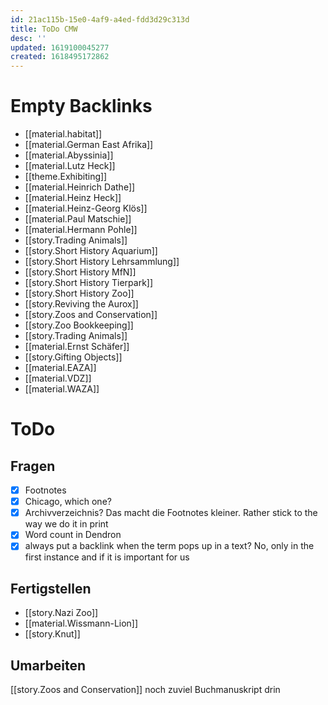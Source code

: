 ```yaml
---
id: 21ac115b-15e0-4af9-a4ed-fdd3d29c313d
title: ToDo CMW
desc: ''
updated: 1619100045277
created: 1618495172862
---
```

# Empty Backlinks

* [[material.habitat]]
* [[material.German East Afrika]]
* [[material.Abyssinia]]
* [[material.Lutz Heck]]
* [[theme.Exhibiting]]
* [[material.Heinrich Dathe]]
* [[material.Heinz Heck]]
* [[material.Heinz-Georg Klös]]
* [[material.Paul Matschie]]
* [[material.Hermann Pohle]]
* [[story.Trading Animals]]
* [[story.Short History Aquarium]]
* [[story.Short History Lehrsammlung]]
* [[story.Short History MfN]]
* [[story.Short History Tierpark]]
* [[story.Short History Zoo]]
* [[story.Reviving the Aurox]]
* [[story.Zoos and Conservation]]
* [[story.Zoo Bookkeeping]]
* [[story.Trading Animals]]
* [[material.Ernst Schäfer]]
* [[story.Gifting Objects]]
* [[material.EAZA]]
* [[material.VDZ]]
* [[material.WAZA]]

# ToDo

## Fragen

- [x] Footnotes
- [x] Chicago, which one?
- [x] Archivverzeichnis? Das macht die Footnotes kleiner. Rather stick to the way we do it in print
- [x] Word count in Dendron
- [x] always put a backlink when the term pops up in a text? No, only in the first instance and if it is important for us

## Fertigstellen

* [[story.Nazi Zoo]]
* [[material.Wissmann-Lion]]
* [[story.Knut]]

## Umarbeiten

[[story.Zoos and Conservation]] noch zuviel Buchmanuskript drin
